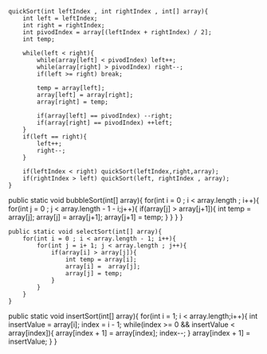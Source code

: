 ```
quickSort(int leftIndex , int rightIndex , int[] array){
	int left = leftIndex;
	int right = rightIndex;
	int pivodIndex = array[(leftIndex + rightIndex) / 2];
	int temp;

	while(left < right){
		while(array[left] < pivodIndex) left++;
		while(array[right] > pivodIndex) right--;
		if(left >= right) break;

		temp = array[left];
		array[left] = array[right];
		array[right] = temp;

		if(array[left] == pivodIndex) --right;
		if(array[right] == pivodIndex) ++left;
	}
	if(left == right){
		left++;
		right--;
	}

	if(leftIndex < right) quickSort(leftIndex,right,array);
	if(rightIndex > left) quickSort(left, rightIndex , array);
}

```
public static void bubbleSort(int[] array){
	for(int i = 0 ; i < array.length ; i++){
		for(int j = 0 ; j < array.length - 1 - i;j++){
			if(array[j] > array[j+1]){
				int temp = array[j];
				array[j] = array[j+1];
				array[j+1] = temp;
			}
		}
	}
}

```
public static void selectSort(int[] array){
	for(int i = 0 ; i < array.length - 1; i++){
		for(int j = i+ 1; j < array.length ; j++){
			if(array[i] > array[j]){
				int temp = array[i];
				array[i] =  array[j];
				array[j] = temp;
			}
		}
	}
}

```
public static void insertSort(int[] array){
	for(int i = 1; i < array.length;i++){
		int insertValue = array[i];
		index = i - 1;
		while(index >= 0 && insertValue < array[index]){
			array[index + 1] = array[index];
			index--;
		}
		array[index + 1] = insertValue;
	}
}
